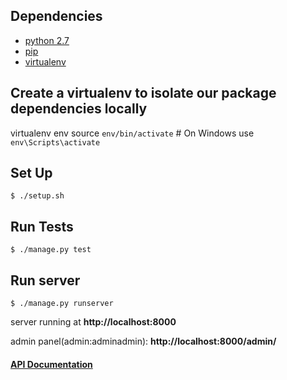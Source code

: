 ## Dependencies
 * [python 2.7](https://www.python.org/downloads/)
 * [pip](http://www.pip-installer.org/en/latest/installing.html)
 * [virtualenv](http://www.virtualenv.org/en/latest/)

## Create a virtualenv to isolate our package dependencies locally
virtualenv env
source `env/bin/activate`  # On Windows use `env\Scripts\activate`


## Set Up
  `$ ./setup.sh`
  
## Run Tests
   `$ ./manage.py test`
  
## Run server
  `$ ./manage.py runserver`
  
  server running at **http://localhost:8000**
  
  admin panel(admin:adminadmin): **http://localhost:8000/admin/**

#### [API Documentation](https://github.com/russelmahmud/ecommerce-example/wiki)
